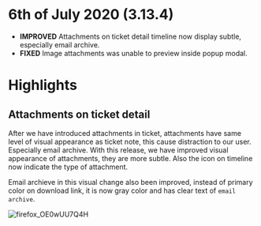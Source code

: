# 6th of July 2020 (3.13.4)
- **IMPROVED** Attachments on ticket detail timeline now display subtle, especially email archive.
- **FIXED** Image attachments was unable to preview inside popup modal.

# Highlights

## Attachments on ticket detail
After we have introduced attachments in ticket, attachments have same level of visual appearance as ticket note, this cause distraction to our user. Especially email archive. With this release, we have improved visual appearance of attachments, they are more subtle. Also the icon on timeline now indicate the type of attachment. 

Email archieve in this visual change also been improved, instead of primary color on download link, it is now gray color and has clear text of `email archive`.

![firefox_OE0wUU7Q4H](https://user-images.githubusercontent.com/1712143/86544626-8c5d5c00-bf7c-11ea-9a99-d19cf05c5bb3.png)
